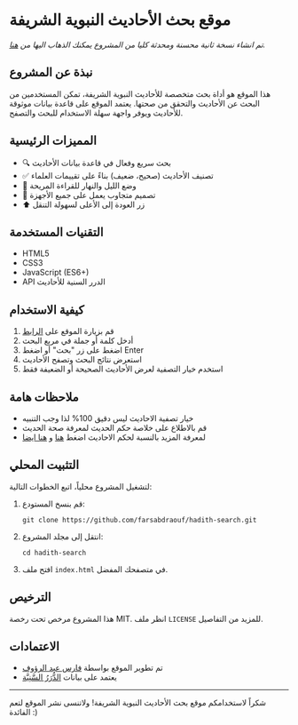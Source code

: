 # موقع بحث الأحاديث النبوية الشريفة
*تم انشاء نسخة ثانية محسنة ومحدثة كليا من المشروع يمكنك الذهاب اليها من [هنا](https://github.com/farsabdraouf/Sahih-Hadith).*
## نبذة عن المشروع

هذا الموقع هو أداة بحث متخصصة للأحاديث النبوية الشريفة، تمكن المستخدمين من البحث عن الأحاديث والتحقق من صحتها. يعتمد الموقع على قاعدة بيانات موثوقة للأحاديث ويوفر واجهة سهلة الاستخدام للبحث والتصفح.

## المميزات الرئيسية

- 🔍 بحث سريع وفعال في قاعدة بيانات الأحاديث
- ✅ تصنيف الأحاديث (صحيح، ضعيف) بناءً على تقييمات العلماء
- 🌙 وضع الليل والنهار للقراءة المريحة
- 📱 تصميم متجاوب يعمل على جميع الأجهزة
- ⬆️ زر العودة إلى الأعلى لسهولة التنقل

## التقنيات المستخدمة

- HTML5
- CSS3
- JavaScript (ES6+)
- API الدرر السنية للأحاديث

## كيفية الاستخدام

1. قم بزيارة الموقع على [الرابط](https://search-hadith.vercel.app/)
2. أدخل كلمة أو جملة في مربع البحث
3. اضغط على زر &quot;بحث&quot; أو اضغط Enter
4. استعرض نتائج البحث وتصفح الأحاديث
5. استخدم خيار التصفية لعرض الأحاديث الصحيحة أو الضعيفة فقط

## ملاحظات هامة

- خيار تصفية الاحاديث ليس دقيق 100% لذا وجب التنبيه
- قم بالاطلاع على خلاصة حكم الحديث لمعرفة صحة الحديث
- لمعرفة المزيد بالنسبة لحكم الاحاديث اضغط [هنا](https://dorar.net/article/77/%D8%A7%D9%84%D9%85%D9%88%D8%B3%D9%88%D8%B9%D8%A9-%D8%A7%D9%84%D8%AD%D8%AF%D9%8A%D8%AB%D9%8A%D8%A9-%D8%B9%D9%85%D9%84%D9%86%D8%A7-%D9%81%D9%8A-%D8%A7%D9%84%D9%85%D9%88%D8%B3%D9%88%D8%B9%D8%A9) و [هنا ايضا](https://dorar.net/article/56/%D8%AA%D9%86%D8%A8%D9%8A%D9%87%D8%A7%D8%AA-%D8%B9%D9%84%D9%85%D9%8A%D8%A9-%D8%AE%D8%A7%D8%B5%D8%A9-%D8%A8%D8%A7%D9%84%D9%85%D9%88%D8%B3%D9%88%D8%B9%D8%A9-%D8%A7%D9%84%D8%AD%D8%AF%D9%8A%D8%AB%D9%8A%D8%A9)

## التثبيت المحلي

لتشغيل المشروع محلياً، اتبع الخطوات التالية:

1. قم بنسخ المستودع:
   ```
   git clone https://github.com/farsabdraouf/hadith-search.git
   ```

2. انتقل إلى مجلد المشروع:
   ```
   cd hadith-search
   ```

3. افتح ملف `index.html` في متصفحك المفضل.

## الترخيص

هذا المشروع مرخص تحت رخصة MIT. انظر ملف `LICENSE` للمزيد من التفاصيل.

## الاعتمادات

- تم تطوير الموقع بواسطة [فارس عبد الرؤوف](https://github.com/farsabdraouf)
- يعتمد على بيانات [الدُّرَرُ السَّنِيَّة](https://dorar.net/)

---

شكراً لاستخدامكم موقع بحث الأحاديث النبوية الشريفة!
ولاتنسى نشر الموقع لتعم الفائدة :)
